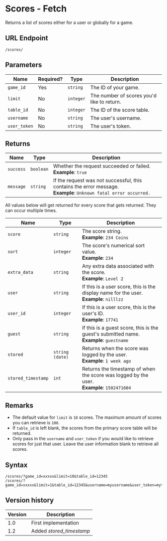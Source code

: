 # Scores - Fetch

Returns a list of scores either for a user or globally for a game.

## URL Endpoint

```
/scores/
```

## Parameters

Name | Required? | Type | Description
--- | --- | --- | ---
`game_id` | Yes | `string` | The ID of your game.
`limit` | No | `integer` | The number of scores you'd like to return.
`table_id` | No | `integer` | The ID of the score table.
`username` | No | `string` | The user's username.
`user_token` | No | `string` | The user's token.

## Returns

Name | Type | Description
--- | --- | ---
`success` | `boolean` | Whether the request succeeded or failed. <br> **Example**: `true`
`message` | `string` | If the request was not successful, this contains the error message. <br> **Example**: `Unknown fatal error occurred.`

All values below will get returned for every score that gets returned. They can occur multiple times.

Name | Type | Description
--- | --- | ---
`score` | `string` | The score string. <br> **Example**: `234 Coins`
`sort` | `integer` | The score's numerical sort value. <br> **Example**: `234`
`extra_data` | `string` | Any extra data associated with the score. <br> **Example**: `Level 2`
`user` | `string` | If this is a user score, this is the display name for the user. <br> **Example**: `nilllzz`
`user_id` | `integer` | If this is a user score, this is the user's ID. <br> **Example**: `17741`
`guest` | `string` | If this is a guest score, this is the guest's submitted name. <br> **Example**: `guestname`
`stored` | `string (date)` | Returns when the score was logged by the user. <br> **Example**: `1 week ago`
`stored_timestamp` | `int` | Returns the timestamp of when the score was logged by the user. <br> **Example**: `1502471604`

## Remarks

- The default value for `limit` is `10` scores. The maximum amount of scores you can retrieve is `100`.
- If `table_id` is left blank, the scores from the primary score table will be returned.
- Only pass in the `username` and `user_token` if you would like to retrieve scores for just that user. Leave the user information blank to retrieve all scores.

## Syntax

```
/scores/?game_id=xxxxx&limit=10&table_id=12345
/scores/?game_id=xxxxx&limit=1&table_id=12345&username=myusername&user_token=mytoken
```

## Version history

Version | Description
--- | ---
1.0 | First implementation
1.2 | Added _stored_timestamp_